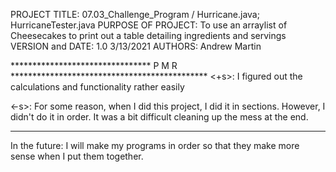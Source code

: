 PROJECT TITLE: 07.03_Challenge_Program / Hurricane.java; HurricaneTester.java
PURPOSE OF PROJECT: To use an arraylist of Cheesecakes to print out a table
                        detailing ingredients and servings
VERSION and DATE: 1.0 3/13/2021
AUTHORS: Andrew Martin

******************************** P M R *********************************************
<+s>: I figured out the calculations and functionality rather easily
      
<-s>: For some reason, when I did this project, I did it in sections. However, I
		didn't do it in order. It was a bit difficult cleaning up the mess at the
		end.
************************************************************************************
In the future: I will make my programs in order so that they make more sense when I
					put them together.